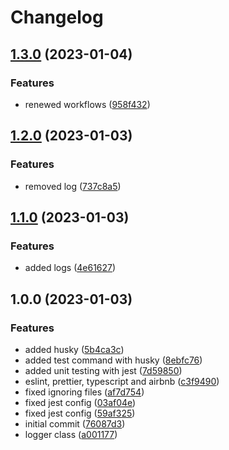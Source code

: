 # Changelog

## [1.3.0](https://github.com/dworac/typescript-template/compare/v1.2.0...v1.3.0) (2023-01-04)


### Features

* renewed workflows ([958f432](https://github.com/dworac/typescript-template/commit/958f432746c85fd3016c25456876dc6e8f358323))

## [1.2.0](https://github.com/dworac/typescript-template/compare/v1.1.0...v1.2.0) (2023-01-03)


### Features

* removed log ([737c8a5](https://github.com/dworac/typescript-template/commit/737c8a5c91b24fbbbaa2c0af1ed9e57f4d957049))

## [1.1.0](https://github.com/dworac/typescript-template/compare/v1.0.0...v1.1.0) (2023-01-03)


### Features

* added logs ([4e61627](https://github.com/dworac/typescript-template/commit/4e61627b6187579e12623d00b2cf4f9ac6ea1119))

## 1.0.0 (2023-01-03)


### Features

* added husky ([5b4ca3c](https://github.com/dworac/typescript-template/commit/5b4ca3c71947c3839665d001bb1c99f314c7bfa9))
* added test command with husky ([8ebfc76](https://github.com/dworac/typescript-template/commit/8ebfc766efb092c050827e5016886b257b143a76))
* added unit testing with jest ([7d59850](https://github.com/dworac/typescript-template/commit/7d59850e94651868de3cb9b56ea59b204b21faf2))
* eslint, prettier, typescript and airbnb ([c3f9490](https://github.com/dworac/typescript-template/commit/c3f9490b5624995d73b174bf817ea11524b2b566))
* fixed ignoring files ([af7d754](https://github.com/dworac/typescript-template/commit/af7d754997f8305a460e8e67a11b27f2bd408bf7))
* fixed jest config ([03af04e](https://github.com/dworac/typescript-template/commit/03af04ef7669fdc5944007479bec4b958b8f92fb))
* fixed jest config ([59af325](https://github.com/dworac/typescript-template/commit/59af3251a23827e84e8edbf3974b00f0f32501eb))
* initial commit ([76087d3](https://github.com/dworac/typescript-template/commit/76087d34ce139846aa4c2d8b19b1f53552081cb0))
* logger class ([a001177](https://github.com/dworac/typescript-template/commit/a001177d2c92dc747142cb77d6930bbfc75337fe))
